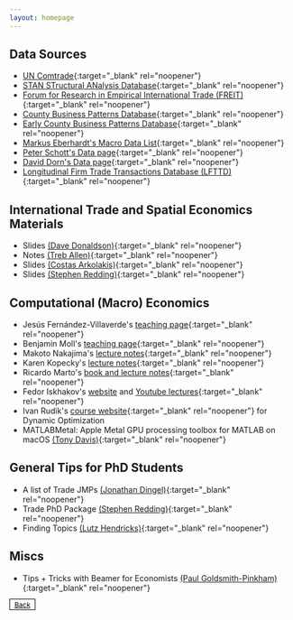 ```yaml
---
layout: homepage
---
```

<div class="blank-div"></div>

## Data Sources

* [UN Comtrade](https://comtrade.un.org){:target="_blank" rel="noopener"}
* [STAN STructural ANalysis Database](https://www.oecd.org/industry/ind/stanstructuralanalysisdatabase.htm){:target="_blank" rel="noopener"}
* [Forum for Research in Empirical International Trade (FREIT)](https://www.freit.org/Resources.php){:target="_blank" rel="noopener"}
* [County Business Patterns Database](http://fpeckert.me/cbp/){:target="_blank" rel="noopener"}
* [Early County Business Patterns Database](http://fpeckert.me/elmmss/){:target="_blank" rel="noopener"}
* [Markus Eberhardt's Macro Data List](https://sites.google.com/site/medevecon/devecondata/macro){:target="_blank" rel="noopener"}
* [Peter Schott's Data page](https://sompks4.github.io/sub_data.html){:target="_blank" rel="noopener"}
* [David Dorn's Data page](http://ddorn.net/data.htm){:target="_blank" rel="noopener"}
* [Longitudinal Firm Trade Transactions Database (LFTTD)](https://www.census.gov/programs-surveys/ces/data/restricted-use-data/longitudinal-firm-trade-transaction-database.html){:target="_blank" rel="noopener"}

## International Trade and Spatial Economics Materials
* Slides [(Dave Donaldson)](https://dave-donaldson.com/teaching){:target="_blank" rel="noopener"}
* Notes [(Treb Allen)](https://sites.google.com/site/treballen/graduate-trade){:target="_blank" rel="noopener"}
* Slides [(Costas Arkolakis)](https://arkolakis.com/teaching){:target="_blank" rel="noopener"}
* Slides [(Stephen Redding)](http://www.princeton.edu/~reddings/spatialeconomics.htm){:target="_blank" rel="noopener"}

## Computational (Macro) Economics
* Jesús Fernández-Villaverde's [teaching page](https://www.sas.upenn.edu/~jesusfv/teaching.html){:target="_blank" rel="noopener"} 
* Benjamin Moll's [teaching page](https://benjaminmoll.com/lectures/){:target="_blank" rel="noopener"} 
* Makoto Nakajima's [lecture notes](https://makotonakajima.github.io/comp/){:target="_blank" rel="noopener"} 
* Karen Kopecky's [lecture notes](http://www.karenkopecky.net/Teaching/eco613614){:target="_blank" rel="noopener"}
* Ricardo Marto's [book and lecture notes](https://www.ricardomarto.com/teaching/){:target="_blank" rel="noopener"}
* Fedor Iskhakov's [website](https://fedor.iskh.me/teaching) and [Youtube lectures](https://www.youtube.com/channel/UCHdkeCMms2wYqwDKHgHIsIA){:target="_blank" rel="noopener"}
* Ivan Rudik's [course website](https://github.com/AEM7130/class-repo){:target="_blank" rel="noopener"} for Dynamic Optimization
* MATLABMetal: Apple Metal GPU processing toolbox for MATLAB on macOS [(Tony Davis)](https://github.com/tessive/MatlabMetal){:target="_blank" rel="noopener"}

## General Tips for PhD Students
* A list of Trade JMPs [(Jonathan Dingel)](https://tradediversion.net/tag/jmp/){:target="_blank" rel="noopener"}
* Trade PhD Package [(Stephen Redding)](http://www.princeton.edu/~reddings/TradePhd.htm){:target="_blank" rel="noopener"}
* Finding Topics [(Lutz Hendricks)](https://lhendricks.org/graduate/dissertation_tips.html){:target="_blank" rel="noopener"}

## Miscs
* Tips + Tricks with Beamer for Economists [(Paul Goldsmith-Pinkham)](https://paulgp.github.io/beamer_tips.pdf){:target="_blank" rel="noopener"}


<!--- [[back](./)] --->
<a href="./" class="btn btn-sm z-depth-0" role="button" style="font-size:12px; color: #000000; border: 1px solid #000000; padding-left: 0.5rem; padding-right: 0.5rem; padding-top: 0.1rem; padding-bottom: 0.1rem;;">Back</a>

<!--- <span class="fa-stack fa-xs">       <i class="fas fa-circle fa-stack-2x"></i>       <i class="fas fa-database fa-stack-1x fa-inverse"></i> </span> --->
